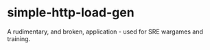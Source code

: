 # simple-http-load-gen

A rudimentary, and broken, application - used for SRE wargames and training.
